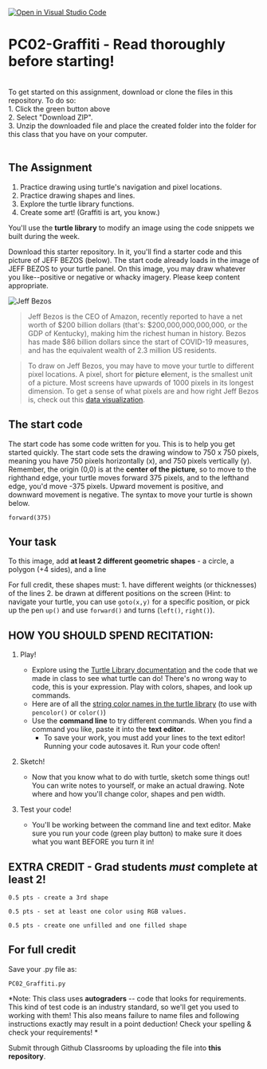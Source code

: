 [![Open in Visual Studio Code](https://classroom.github.com/assets/open-in-vscode-f059dc9a6f8d3a56e377f745f24479a46679e63a5d9fe6f495e02850cd0d8118.svg)](https://classroom.github.com/online_ide?assignment_repo_id=5513450&assignment_repo_type=AssignmentRepo)
# PC02-Graffiti - Read thoroughly before starting!
<br>
To get started on this assignment, download or clone the files in this repository. To do so:<br>
1. Click the green button above <br>
2. Select "Download ZIP". <br>
3. Unzip the downloaded file and place the created folder into the folder for this class that you have on your computer.
<br>
<br>

## The Assignment
1. Practice drawing using turtle's navigation and pixel locations.
2. Practice drawing shapes and lines. 
3. Explore the turtle library functions.
4. Create some art! (Graffiti is art, you know.)

You'll use the **turtle library** to modify an image using the code snippets we built during the week.

Download this starter repository. In it, you'll find a starter code and this picture of JEFF BEZOS (below). The start code already loads in the image of JEFF BEZOS to your turtle panel. On this image, you may draw whatever you like--positive or negative or whacky imagery. Please keep content appropriate.

![Jeff Bezos](https://github.com/ATLS1300/PC02-Graffiti/blob/image?raw=true)

>Jeff Bezos is the CEO of Amazon, recently reported to have a net worth of $200 billion dollars (that's: $200,000,000,000,000, or the GDP of Kentucky), making him the richest human in history. Bezos has made $86 billion dollars since the start of COVID-19 measures, and has the equivalent wealth of 2.3 million US residents.

>To draw on Jeff Bezos, you may have to move your turtle to different pixel locations. A pixel, short for **pic**ture **el**ement, is the smallest unit of a picture. Most screens have upwards of 1000 pixels in its longest dimension. To get a sense of what pixels are and how right Jeff Bezos is, check out this [data visualization](https://mkorostoff.github.io/1-pixel-wealth/).

## The start code

The start code has some code written for you. This is to help you get started quickly. 
The start code sets the drawing window to 750 x 750 pixels, meaning you have 750 pixels horizontally (x), and 750 pixels vertically (y). Remember, the origin (0,0) is at the **center of the picture**, so to move to the righthand edge, your turtle moves forward 375 pixels, and to the lefthand edge, you'd move -375 pixels. Upward movement is positive, and downward movement is negative. The syntax to move your turtle is shown below.

```forward(375)```

## Your task

To this image, add **at least 2 different geometric shapes** - a circle, a polygon (+4 sides), and a line

For full credit, these shapes must:
    1. have different weights (or thicknesses) of the lines
    2. be drawn at different positions on the screen 
    (Hint: to navigate your turtle, you can use ```goto(x,y)``` for a specific position, or pick up the pen ```up()``` and use ```forward()``` and turns (```left()```, ```right()```).

## HOW YOU SHOULD SPEND RECITATION:

1. Play!


   - Explore using the [Turtle Library documentation](https://docs.python.org/3/library/turtle.html#turtle.forward) and the code that we made in class to see what turtle can do! There's no wrong way to code, this is your expression. Play with colors, shapes, and look up commands. 
   - Here are of all the [string color names in the turtle library](https://cs111.wellesley.edu/labs/lab01/colors) (to use with ```pencolor()``` or ```color()```)
   - Use the **command line** to try different commands. When you find a command you like, paste it into the **text editor**.
       - To save your work, you must add your lines to the text editor! Running your code autosaves it. Run your code often!

2. Sketch!

   - Now that you know what to do with turtle, sketch some things out! You can write notes to yourself, or make an actual drawing. Note where and how you'll change color, shapes and pen width.

3. Test your code!

   - You'll be working between the command line and text editor. Make sure you run your code (green play button) to make sure it does what you want BEFORE you turn it in!

## EXTRA CREDIT - Grad students _must_ complete at least 2!

    0.5 pts - create a 3rd shape

    0.5 pts - set at least one color using RGB values. 

    0.5 pts - create one unfilled and one filled shape

 
## For full credit 

Save your .py file as:

    PC02_Graffiti.py

*Note: This class uses **autograders** -- code that looks for requirements. This kind of test code is an industry standard, so we'll get you used to working with them! This also means failure to name files and following instructions exactly may result in a point deduction! Check your spelling & check your requirements! *

Submit through Github Classrooms by uploading the file into **this repository**. 


